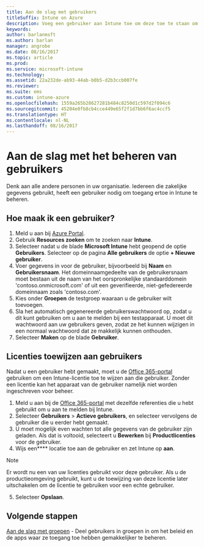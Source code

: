 ```yaml
---
title: Aan de slag met gebruikers
titleSuffix: Intune on Azure
description: Voeg een gebruiker aan Intune toe om deze toe te staan om zakelijke resources te openen op mobiele apparaten.
keywords: 
author: barlanmsft
ms.author: barlan
manager: angrobe
ms.date: 08/16/2017
ms.topic: article
ms.prod: 
ms.service: microsoft-intune
ms.technology: 
ms.assetid: 22a232de-ab93-44ab-b0b5-d2b3ccb007fe
ms.reviewer: 
ms.suite: ems
ms.custom: intune-azure
ms.openlocfilehash: 1559a265b28627281b484c8250d1c597d2f094c6
ms.sourcegitcommit: 45204e0fb8cb4cce449e65f2f1d7bb6f6ac4ccf5
ms.translationtype: HT
ms.contentlocale: nl-NL
ms.lasthandoff: 08/16/2017
---
```

# <a name="get-started-with-managing-users"></a>Aan de slag met het beheren van gebruikers

Denk aan alle andere personen in uw organisatie. Iedereen die zakelijke gegevens gebruikt, heeft een gebruiker nodig om toegang ertoe in Intune te beheren. 

## <a name="how-do-i-create-a-user"></a>Hoe maak ik een gebruiker?

1. Meld u aan bij [Azure Portal](https://portal.azure.com).
2. Gebruik **Resources zoeken** om te zoeken naar **Intune**.
3. Selecteer nadat u de blade **Microsoft Intune** hebt geopend de optie **Gebruikers**. Selecteer op de pagina **Alle gebruikers** de optie **+ Nieuwe gebruiker**.
4. Voer gegevens in voor de gebruiker, bijvoorbeeld bij **Naam** en **Gebruikersnaam**. Het domeinnaamgedeelte van de gebruikersnaam moet bestaan uit de naam van het oorspronkelijke standaarddomein 'contoso.onmicrosoft.com' of uit een geverifieerde, niet-gefedereerde domeinnaam zoals 'contoso.com'.
5. Kies onder **Groepen** de testgroep waaraan u de gebruiker wilt toevoegen.
6. Sla het automatisch gegenereerde gebruikerswachtwoord op, zodat u dit kunt gebruiken om u aan te melden bij een testapparaat. U moet dit wachtwoord aan uw gebruikers geven, zodat ze het kunnen wijzigen in een normaal wachtwoord dat ze makkelijk kunnen onthouden.
7. Selecteer **Maken** op de blade **Gebruiker**.

## <a name="assigning-licenses-to-users"></a>Licenties toewijzen aan gebruikers

Nadat u een gebruiker hebt gemaakt, moet u de [Office 365-portal](http://go.microsoft.com/fwlink/p/?LinkId=698854) gebruiken om een Intune-licentie toe te wijzen aan die gebruiker. Zonder een licentie kan het apparaat van de gebruiker namelijk niet worden ingeschreven voor beheer.

1. Meld u aan bij de [Office 365-portal](http://go.microsoft.com/fwlink/p/?LinkId=698854) met dezelfde referenties die u hebt gebruikt om u aan te melden bij Intune.
2. Selecteer **Gebruikers** > **Actieve gebruikers**, en selecteer vervolgens de gebruiker die u eerder hebt gemaakt.
3. U moet mogelijk even wachten tot alle gegevens van de gebruiker zijn geladen. Als dat is voltooid, selecteert u **Bewerken** bij **Productlicenties** voor de gebruiker.
4. Wijs een**** locatie toe aan de gebruiker en zet Intune op **aan**.

 > [!NOTE]
 > Er wordt nu een van uw licenties gebruikt voor deze gebruiker. Als u de productieomgeving gebruikt, kunt u de toewijzing van deze licentie later uitschakelen om de licentie te gebruiken voor een echte gebruiker.

5. Selecteer **Opslaan**.

## <a name="next-steps"></a>Volgende stappen

[Aan de slag met groepen](get-started-groups.md) - Deel gebruikers in groepen in om het beleid en de apps waar ze toegang toe hebben gemakkelijker te beheren.
